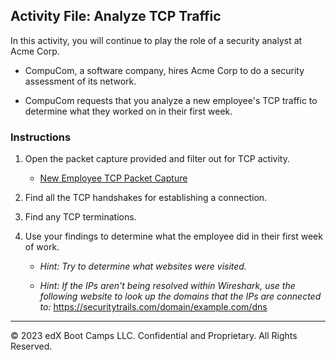 ## Activity File: Analyze TCP Traffic

In this activity, you will continue to play the role of a security analyst at Acme Corp.

- CompuCom, a software company, hires Acme Corp to do a security assessment of its network.

- CompuCom requests that you analyze a new employee's TCP traffic to determine what they worked on in their first week.

### Instructions

1.  Open the packet capture provided and filter out for TCP activity.

     - [New Employee TCP Packet Capture](../../../Resources/packetcapTCPclass.pcapng)
   
2. Find all the TCP handshakes for establishing a connection.
   
3. Find any TCP terminations.
   
4.  Use your findings to determine what the employee did in their first week of work.
  
    -  *Hint: Try to determine what websites were visited.*

    - *Hint: If the IPs aren't being resolved within Wireshark, use the following website to look up the domains that the IPs are connected to:* https://securitytrails.com/domain/example.com/dns 
    
---
&copy; 2023 edX Boot Camps LLC. Confidential and Proprietary. All Rights Reserved.
